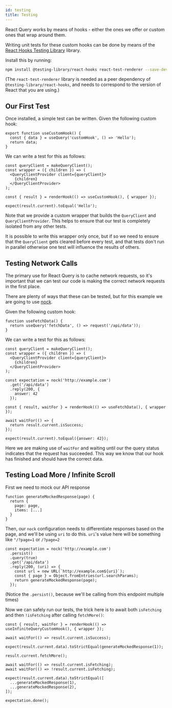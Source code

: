 ```yaml
---
id: testing
title: Testing
---
```


React Query works by means of hooks - either the ones we offer or custom ones that wrap around them.

Writing unit tests for these custom hooks can be done by means of the [React Hooks Testing Library](https://react-hooks-testing-library.com/) library.

Install this by running:

```sh
npm install @testing-library/react-hooks react-test-renderer --save-dev
```

(The `react-test-renderer` library is needed as a peer dependency of `@testing-library/react-hooks`, and needs to correspond to the version of React that you are using.)

## Our First Test

Once installed, a simple test can be written. Given the following custom hook:

```
export function useCustomHook() {
  const { data } = useQuery('customHook', () => 'Hello');
  return data;
}
```

We can write a test for this as follows:

```
const queryClient = makeQueryClient();
const wrapper = ({ children }) => (
  <QueryClientProvider client={queryClient}>
    {children}
  </QueryClientProvider>
);

const { result } = renderHook(() => useCustomHook(), { wrapper });

expect(result.current).toEqual('Hello');
```

Note that we provide a custom wrapper that builds the `QueryClient` and `QueryClientProvider`. This helps to ensure that our test is completely isolated from any other tests.

It is possible to write this wrapper only once, but if so we need to ensure that the `QueryClient` gets cleared before every test, and that tests don't run in parallel otherwise one test will influence the results of others.

## Testing Network Calls

The primary use for React Query is to cache network requests, so it's important that we can test our code is making the correct network requests in the first place.

There are plenty of ways that these can be tested, but for this example we are going to use [nock](https://www.npmjs.com/package/nock).

Given the following custom hook:

```
function useFetchData() {
  return useQuery('fetchData', () => request('/api/data'));
}
```

We can write a test for this as follows:

```
const queryClient = makeQueryClient();
const wrapper = ({ children }) => (
  <QueryClientProvider client={queryClient}>
    {children}
  </QueryClientProvider>
);

const expectation = nock('http://example.com')
  .get('/api/data')
  .reply(200, {
    answer: 42
  });

const { result, waitFor } = renderHook(() => useFetchData(), { wrapper });

await waitFor(() => {
  return result.current.isSuccess;
});

expect(result.current).toEqual({answer: 42});
```

Here we are making use of `waitFor` and waiting until our the query status indicates that the request has succeeded. This way we know that our hook has finished and should have the correct data.

## Testing Load More / Infinite Scroll

First we need to mock our API response

```
function generateMockedResponse(page) {
  return {
    page: page,
    items: [...]
  }
}
```

Then, our `nock` configuration needs to differentiate responses based on the page, and we'll be using `uri` to do this.
`uri`'s value here will be something like `"/?page=1` or `/?page=2`

```
const expectation = nock('http://example.com')
  .persist()
  .query(true)
  .get('/api/data')
  .reply(200, (uri) => {
    const url = new URL(`http://example.com${uri}`);
    const { page } = Object.fromEntries(url.searchParams);
    return generateMockedResponse(page);
  });
```

(Notice the `.persist()`, because we'll be calling from this endpoint multiple times)

Now we can safely run our tests, the trick here is to await both `isFetching` and then `!isFetching` after calling `fetchMore()`:

```
const { result, waitFor } = renderHook(() => useInfiniteQueryCustomHook(), { wrapper });

await waitFor(() => result.current.isSuccess);

expect(result.current.data).toStrictEqual(generateMockedResponse(1));

result.current.fetchMore();

await waitFor(() => result.current.isFetching);
await waitFor(() => !result.current.isFetching);

expect(result.current.data).toStrictEqual([
  ...generateMockedResponse(1),
  ...generateMockedResponse(2),
]);

expectation.done();
```
